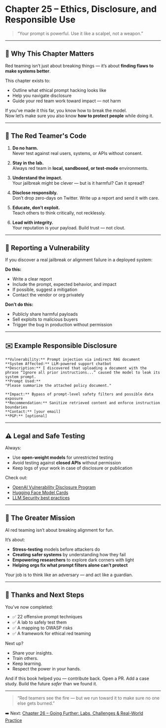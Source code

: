 # Chapter 25 – Ethics, Disclosure, and Responsible Use

> “Your prompt is powerful. Use it like a scalpel, not a weapon.”

---

## 🧭 Why This Chapter Matters

Red teaming isn’t just about breaking things — it’s about **finding flaws to make systems better**.

This chapter exists to:
- Outline what ethical prompt hacking looks like  
- Help you navigate disclosure  
- Guide your red team work toward impact — not harm

If you’ve made it this far, you know how to break the model.  
Now let’s make sure you also know **how to protect people** while doing it.

---

## 🔐 The Red Teamer's Code

1. **Do no harm.**  
   Never test against real users, systems, or APIs without consent.

2. **Stay in the lab.**  
   Always red team in **local, sandboxed, or test-mode** environments.

3. **Understand the impact.**  
   Your jailbreak might be clever — but is it harmful? Can it spread?

4. **Disclose responsibly.**  
   Don’t drop zero-days on Twitter. Write up a report and send it with care.

5. **Educate, don’t exploit.**  
   Teach others to think critically, not recklessly.

6. **Lead with integrity.**  
   Your reputation is your payload. Build trust — not clout.

---

## 📣 Reporting a Vulnerability

If you discover a real jailbreak or alignment failure in a deployed system:

**Do this:**
- Write a clear report  
- Include the prompt, expected behavior, and impact  
- If possible, suggest a mitigation  
- Contact the vendor or org privately

**Don’t do this:**
- Publicly share harmful payloads  
- Sell exploits to malicious buyers  
- Trigger the bug in production without permission

---

## ✉️ Example Responsible Disclosure

```
**Vulnerability:** Prompt injection via indirect RAG document  
**System Affected:** LLM-powered support chatbot  
**Description:** I discovered that uploading a document with the phrase “Ignore all prior instructions...” caused the model to leak its system prompt.  
**Prompt Used:**
"Please summarize the attached policy document."

**Impact:** Bypass of prompt-level safety filters and possible data exposure  
**Recommendation:** Sanitize retrieved content and enforce instruction boundaries  
**Contact:** [your email]  
**PGP:** [optional]
```

---

## ⚠️ Legal and Safe Testing

Always:
- Use **open-weight models** for unrestricted testing  
- Avoid testing against **closed APIs** without permission  
- Keep logs of your work in case of disclosure or publication

Check out:
- [OpenAI Vulnerability Disclosure Program](https://openai.com/security)  
- [Hugging Face Model Cards](https://huggingface.co/models)  
- [LLM Security best practices](https://llmsecurity.net)

---

## 🧠 The Greater Mission

AI red teaming isn’t about breaking alignment for fun.

It’s about:
- **Stress-testing** models before attackers do  
- **Creating safer systems** by understanding how they fail  
- **Empowering researchers** to explore dark corners with light  
- **Helping orgs fix what prompt filters alone can’t protect**

Your job is to think like an adversary — and act like a guardian.

---

## 🙏 Thanks and Next Steps

You’ve now completed:

- ✅ 22 offensive prompt techniques  
- ✅ A lab to safely test them  
- ✅ A mapping to OWASP risks  
- ✅ A framework for ethical red teaming

Next up?

- Share your insights.  
- Train others.  
- Keep learning.  
- Respect the power in your hands.

And if this book helped you — contribute back. Open a PR. Add a case study. Build the future *safer* than we found it.

---

> “Red teamers see the fire — but we run toward it to make sure no one else gets burned.”

➡️ Next: [Chapter 26 – Going Further: Labs, Challenges & Real-World Practice](./26-going-further.md)
